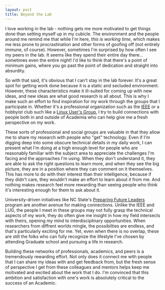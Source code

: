 ```yaml
---
layout: post
title: Beyond the Lab
---
```


I love working in the lab - nothing gets me more motivated to get things done than setting myself up in my cubicle. The environment and the people around me remind me that while I'm here, <em>this is working time</em>, which makes me less prone to procrastination and other forms of goofing off (not entirely immune, of course). However, sometimes I'm surprised by how often I see my peers in the lab. It seems like they spend their entire day there... sometimes even the entire night! I'd like to think that there's a point of minimum gains, where you go past the point of dedication and straight into absurdity.

So with that said, it's obvious that I can't stay in the lab forever. It's a great spot for getting work done because it is a static and secluded environment. However, these characteristics make it ill-suited for coming up with new ideas, and new ideas are what good research is all about. This is why I make such an effort to find inspiration for my work through the groups that I participate in. Whether it's a professional organization such as the <a href="http://ieee.org">IEEE</a> or a hobbyist club such like a <a href="http://trilug.org">Linux User's Group</a>, I try to build connections with people both in and outside of Academia who can help give me a fresh perspective on my work.

These sorts of professional and social groups are valuable in that they allow me to share my research with people who "get" technology. Even if I'm digging deep into some obscure technical details in my daily work, I can present what I'm doing at a high enough level for people who are reasonably familiar with the subject area to appreciate the challenges I'm facing and the approaches I'm using. When they don't understand it, they are able to ask the right questions to learn more, and when they see the big picture, they are in a position where they can comment on it themselves. This has more to do with their interest than their intelligence, because if they didn't care, they wouldn't make an effort to learn about it from me. And nothing makes research feel more rewarding than seeing people who think it's interesting enough for them to ask about it.

University-driven initiatives like NC State's <a href="http://http://www.ncsu.edu/grad/preparing-future-leaders/index.php">Preparing Future Leaders</a> program are another avenue for making connections. Unlike the IEEE and LUG, the people I meet in these groups may not fully grasp the technical aspects of my work, they do often give me insight in how my field intersects with theirs, opening my mind to interdisciplinary opportunities. When researchers from diffrent worlds mingle, the possibilties are endless, and that's particularly exciting for me. Yet, even when there is no overlap, these are still the folks who can fully recognize the lifestyle I've chosen by attending Graduate school and pursuing a life in research.

Building these networks of professionals, academics, and peers is a tremendously rewarding effort. Not only does it connect me with people that I can share my ideas with and get feedback from, but the fresh sense of perspective I get from these colleagues and mentors helps keep me motivated and excited about the work that I do. I'm convinced that this ambition and satisfaction with one's work is absolutely critical to the success of an Academic.
